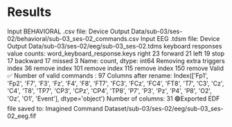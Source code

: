 # Results

Input BEHAVIORAL .csv file: Device Output Data/sub-03/ses-02/behavioral/sub-03_ses-02_commands.csv
Input EEG .tdsm file: Device Output Data/sub-03/ses-02/eeg/sub-03_ses-02.tdms
keyboard responses value counts:
 word_keyboard_response.keys
right       23
forward     21
left        19
stop        17
backward    17
missed       3
Name: count, dtype: int64
Removing extra triggers
index 36 remove
index 101 remove
index 115 remove
index 150 remove
Valid ✅
Number of valid commands : 97
Columns after rename:
 Index(['Fp1', 'Fp2', 'F7', 'F3', 'Fz', 'F4', 'F8', 'FT7', 'FC3', 'FCz', 'FC4',
       'FT8', 'T7', 'C3', 'Cz', 'C4', 'T8', 'TP7', 'CP3', 'CPz', 'CP4', 'TP8',
       'P7', 'P3', 'Pz', 'P4', 'P8', 'O2', 'Oz', 'O1', 'Event'],
      dtype='object')
Number of columns: 31
🟢Exported EDF file saved to: Imagined Command Dataset/sub-03/ses-02/eeg/sub-03_ses-02_eeg.fif

